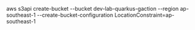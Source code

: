 aws s3api create-bucket --bucket dev-lab-quarkus-gaction --region ap-southeast-1 --create-bucket-configuration LocationConstraint=ap-southeast-1